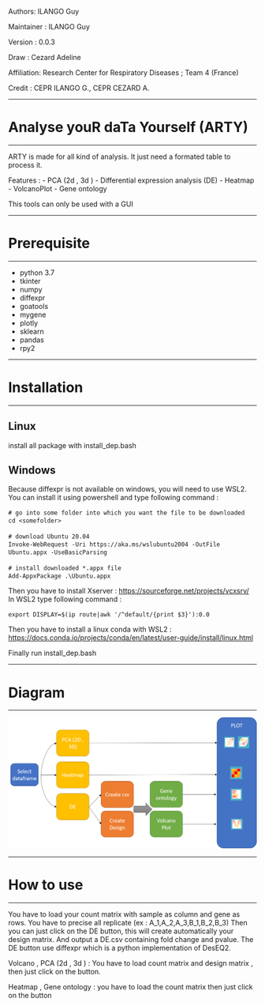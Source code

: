 Authors: ILANGO Guy 

Maintainer : ILANGO Guy

Version : 0.0.3  

Draw : Cezard Adeline

Affiliation: Research Center for Respiratory Diseases ; Team 4  (France)

Credit : CEPR ILANGO G., CEPR CEZARD A.



-----------------------------------------------
# Analyse youR daTa Yourself (ARTY)
-----------------------------------------------

ARTY is made for all kind of analysis. It just need a formated table to process it. 

Features : - PCA (2d , 3d ) 
           - Differential expression analysis (DE)
           - Heatmap
           - VolcanoPlot
           - Gene ontology
           
This tools can only be used with a GUI

------------------------------------------------
# Prerequisite
------------------------------------------------
- python 3.7
- tkinter
- numpy
- diffexpr
- goatools
- mygene
- plotly
- sklearn
- pandas
- rpy2

-------------------------------------------------
# Installation
-------------------------------------------------
## Linux 
install all package with install_dep.bash

## Windows 
Because diffexpr is not available on windows, you will need to use WSL2.
You can install it using powershell and type following command : 
```
# go into some folder into which you want the file to be downloaded
cd <somefolder>

# download Ubuntu 20.04
Invoke-WebRequest -Uri https://aka.ms/wslubuntu2004 -OutFile Ubuntu.appx -UseBasicParsing

# install downloaded *.appx file
Add-AppxPackage .\Ubuntu.appx
```
Then you have to install Xserver : https://sourceforge.net/projects/vcxsrv/
In WSL2 type following command : 
```
export DISPLAY=$(ip route|awk '/^default/{print $3}'):0.0
```

Then you have to install a linux conda with WSL2 : https://docs.conda.io/projects/conda/en/latest/user-guide/install/linux.html

Finally run install_dep.bash           

-------------------------------------------------
# Diagram
-------------------------------------------------
![](./image/diagram.png)

-------------------------------------------------
# How to use
-------------------------------------------------

You have to load your count matrix with sample as column and gene as rows. You have to precise all replicate (ex  : A_1,A_2,A_3,B_1,B_2,B_3)
Then you can just click on the DE button, this will create automatically your design matrix. And output a DE.csv containing fold change and pvalue. 
The DE button use diffexpr which is a python implementation of DesEQ2. 

Volcano , PCA (2d , 3d ) : You have to load count matrix and design matrix , then just click on the button.

Heatmap , Gene ontology : you have to load the count matrix then just click on the button

